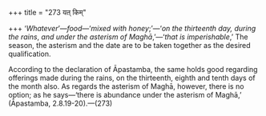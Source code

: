 +++
title = "273 यत् किम्"

+++
‘*Whatever*’—*food*—‘*mixed with honey*;’—‘*on the thirteenth day,
during the rains*, *and under the asterism of Maghā*,’—‘*that is
imperishable*,’ The season, the asterism and the date are to be taken
together as the desired qualification.

According to the declaration of Āpastamba, the same holds good regarding
offerings made during the rains, on the thirteenth, eighth and tenth
days of the month also. As regards the asterism of Maghā, however, there
is no option; as he says—‘there is abundance under the asterism of
Maghā,’ (Āpastamba, 2.8.19-20).—(273)


